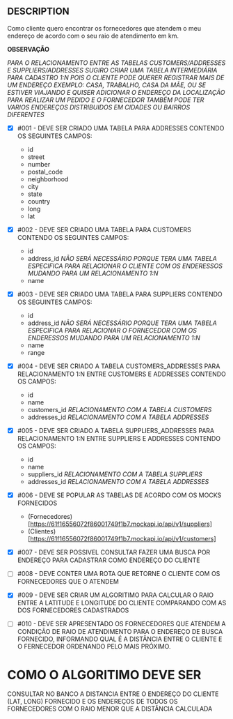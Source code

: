 ## DESCRIPTION

Como cliente quero encontrar os fornecedores que atendem o meu endereço de acordo com o
seu raio de atendimento em km.

**OBSERVAÇÃO**

*PARA O RELACIONAMENTO ENTRE AS TABELAS CUSTOMERS/ADDRESSES E SUPPLIERS/ADDRESSES SUGIRO CRIAR UMA TABELA INTERMEDIÁRIA PARA CADASTRO 1:N POIS O CLIENTE PODE QUERER REGISTRAR MAIS DE UM ENDEREÇO EXEMPLO: CASA, TRABALHO, CASA DA MÃE, OU SE ESTIVER VIAJANDO E QUISER ADICIONAR O ENDEREÇO DA LOCALIZAÇÃO PARA REALIZAR UM PEDIDO E O FORNECEDOR TAMBÉM PODE TER VARIOS ENDEREÇOS DISTRIBUIDOS EM CIDADES OU BAIRROS DIFERENTES*

- [x] #001 - DEVE SER CRIADO UMA TABELA PARA ADDRESSES CONTENDO OS SEGUINTES CAMPOS:
	- id
	- street
	- number
	- postal_code
	- neighborhood
	- city
	- state
	- country
	- long
	- lat

- [x] #002 - DEVE SER CRIADO UMA TABELA PARA CUSTOMERS CONTENDO OS SEGUINTES CAMPOS:
	- id
	- address_id *NÃO SERÁ NECESSÁRIO PORQUE TERA UMA TABELA ESPECIFICA PARA RELACIONAR O CLIENTE COM OS ENDERESSOS MUDANDO PARA UM RELACIONAMENTO 1:N*
	- name

- [x] #003 - DEVE SER CRIADO UMA TABELA PARA SUPPLIERS CONTENDO OS SEGUINTES CAMPOS:
	- id
	- address_id *NÃO SERÁ NECESSÁRIO PORQUE TERA UMA TABELA ESPECIFICA PARA RELACIONAR O FORNECEDOR COM OS ENDERESSOS MUDANDO PARA UM RELACIONAMENTO 1:N*
	- name
	- range

- [x] #004 - DEVE SER CRIADO A TABELA CUSTOMERS_ADDRESSES PARA RELACIONAMENTO 1:N ENTRE CUSTOMERS E ADDRESSES CONTENDO OS CAMPOS:
	- id
	- name
	- customers_id *RELACIONAMENTO COM A TABELA CUSTOMERS*
	- addresses_id *RELACIONAMENTO COM A TABELA ADDRESSES*

- [x] #005 - DEVE SER CRIADO A TABELA SUPPLIERS_ADDRESSES PARA RELACIONAMENTO 1:N ENTRE SUPPLIERS E ADDRESSES CONTENDO OS CAMPOS:
	- id
	- name
	- suppliers_id *RELACIONAMENTO COM A TABELA SUPPLIERS*
	- addresses_id *RELACIONAMENTO COM A TABELA ADDRESSES*

- [x] #006 - DEVE SE POPULAR AS TABELAS DE ACORDO COM OS MOCKS FORNECIDOS
	- (Fornecedores)[https://61f16556072f86001749f1b7.mockapi.io/api/v1/suppliers]
	- (Clientes)[https://61f16556072f86001749f1b7.mockapi.io/api/v1/customers]

- [x] #007 - DEVE SER POSSIVEL CONSULTAR FAZER UMA BUSCA POR ENDEREÇO PARA CADASTRAR COMO ENDEREÇO DO CLIENTE

- [ ] #008 - DEVE CONTER UMA ROTA QUE RETORNE O CLIENTE COM OS FORNECEDORES QUE O ATENDEM

- [x] #009 - DEVE SER CRIAR UM ALGORITIMO PARA CALCULAR O RAIO ENTRE A LATITUDE E LONGITUDE DO CLIENTE COMPARANDO COM AS DOS FORNECEDORES CADASTRADOS

- [ ] #010 - DEVE SER APRESENTADO OS FORNECEDORES QUE ATENDEM A CONDIÇÃO DE RAIO DE ATENDIMENTO PARA O ENDEREÇO DE BUSCA FORNECIDO, INFORMANDO QUAL É A DISTÂNCIA ENTRE O CLIENTE E O FERNECEDOR ORDENANDO PELO MAIS PRÓXIMO.


# COMO O ALGORITIMO DEVE SER

CONSULTAR NO BANCO A DISTANCIA ENTRE O ENDEREÇO DO CLIENTE (LAT, LONG) FORNECIDO E OS ENDEREÇOS DE TODOS OS FORNECEDORES COM O RAIO MENOR QUE A DISTÃNCIA CALCULADA
